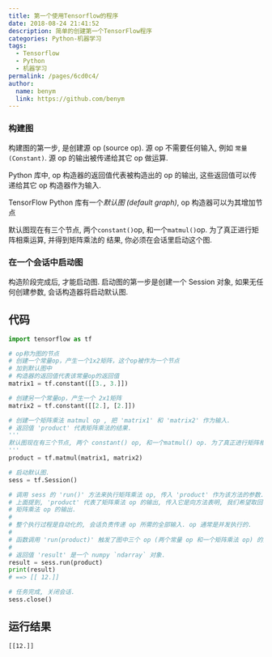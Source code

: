 ```yaml
---
title: 第一个使用Tensorflow的程序
date: 2018-08-24 21:41:52
description: 简单的创建第一个TensorFlow程序
categories: Python-机器学习
tags: 
  - Tensorflow
  - Python
  - 机器学习
permalink: /pages/6cd0c4/
author: 
  name: benym
  link: https://github.com/benym
---
```


### 构建图

构建图的第一步, 是创建源 op (source op). 源 op 不需要任何输入, 例如 `常量 (Constant)`. 源 op 的输出被传递给其它 op 做运算.

Python 库中, op 构造器的返回值代表被构造出的 op 的输出, 这些返回值可以传递给其它 op 构造器作为输入.

TensorFlow Python 库有一个*默认图 (default graph)*, op 构造器可以为其增加节点

默认图现在有三个节点, 两个`constant()`op, 和一个`matmul()`op. 为了真正进行矩阵相乘运算, 并得到矩阵乘法的 结果, 你必须在会话里启动这个图. 

### 在一个会话中启动图

构造阶段完成后, 才能启动图. 启动图的第一步是创建一个 Session 对象, 如果无任何创建参数, 会话构造器将启动默认图.

<!--more-->

## 代码

```python
import tensorflow as tf

# op称为图的节点
# 创建一个常量op，产生一个1x2矩阵，这个op被作为一个节点
# 加到默认图中
# 构造器的返回值代表该常量op的返回值
matrix1 = tf.constant([[3., 3.]])

# 创建另一个常量op，产生一个 2x1矩阵
matrix2 = tf.constant([[2.], [2.]])

# 创建一个矩阵乘法 matmul op , 把 'matrix1' 和 'matrix2' 作为输入.
# 返回值 'product' 代表矩阵乘法的结果.
'''
默认图现在有三个节点, 两个 constant() op, 和一个matmul() op. 为了真正进行矩阵相乘运算, 并得到矩阵乘法的 结果, 你必须在会话里启动这个图.
'''
product = tf.matmul(matrix1, matrix2)

# 启动默认图.
sess = tf.Session()

# 调用 sess 的 'run()' 方法来执行矩阵乘法 op, 传入 'product' 作为该方法的参数.
# 上面提到, 'product' 代表了矩阵乘法 op 的输出, 传入它是向方法表明, 我们希望取回
# 矩阵乘法 op 的输出.
#
# 整个执行过程是自动化的, 会话负责传递 op 所需的全部输入. op 通常是并发执行的.
#
# 函数调用 'run(product)' 触发了图中三个 op (两个常量 op 和一个矩阵乘法 op) 的执行.
#
# 返回值 'result' 是一个 numpy `ndarray` 对象.
result = sess.run(product)
print(result)
# ==> [[ 12.]]

# 任务完成, 关闭会话.
sess.close()
```

## 运行结果

```
[[12.]]
```


